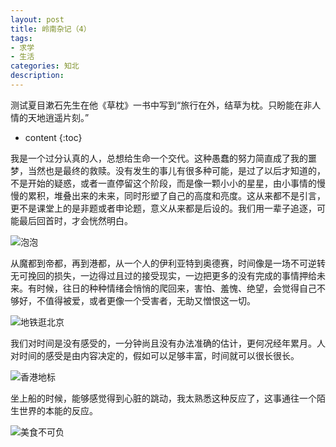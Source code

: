 ```yaml
---
layout: post
title: 岭南杂记（4）
tags:
- 求学
- 生活
categories: 知北
description: 
---
```

测试夏目漱石先生在他《草枕》一书中写到“旅行在外，结草为枕。只盼能在非人情的天地逍遥片刻。”
* content
{:toc}




我是一个过分认真的人，总想给生命一个交代。这种愚蠢的努力简直成了我的噩梦，当然也是最终的救赎。没有发生的事儿有很多种可能，是过了以后才知道的，不是开始的疑惑，或者一直停留这个阶段，而是像一颗小小的星星，由小事情的慢慢的累积，堆叠出来的未来，同时形塑了自己的高度和亮度。这从来都不是引言，更不是课堂上的是非题或者申论题，意义从来都是后设的。我们用一辈子追逐，可能最后回首时，才会恍然明白。

![泡泡](http://i4.bvimg.com/593397/9631d874d044b774.jpg)

从魔都到帝都，再到港都，从一个人的伊利亚特到奥德赛，时间像是一场不可逆转无可挽回的损失，一边得过且过的接受现实，一边把更多的没有完成的事情押给未来。有时候，往日的种种情绪会悄悄的爬回来，害怕、羞愧、绝望，会觉得自己不够好，不值得被爱，或者更像一个受害者，无助又憎恨这一切。

![地铁逛北京](http://i4.bvimg.com/593397/247aa5b05cc3d4d9.jpg)

我们对时间是没有感受的，一分钟尚且没有办法准确的估计，更何况经年累月。人对时间的感受是由内容决定的，假如可以足够丰富，时间就可以很长很长。

![香港地标](http://i4.bvimg.com/593397/2c2e8ef1658ea985.jpg)

坐上船的时候，能够感觉得到心脏的跳动，我太熟悉这种反应了，这事通往一个陌生世界的本能的反应。

![美食不可负](http://i4.bvimg.com/593397/9827df754974369b.jpg)
